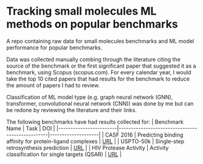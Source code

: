 # Tracking small molecules ML methods on popular benchmarks
A repo containing raw data for small molecules benchmarks and ML model performance for popular benchmarks.

Data was collected manually combing through the literature citing the source of the benchmark or the first significant paper that suggested it as a benchmark, using Scopus (scopus.com). For every calendar year, I would take the top 10 cited papers that had results for the benchmark to reduce the amount of papers I had to review. 

Classification of ML model type (e.g. graph neural network (GNN), transformer, convolutional neural network (CNN)) was done by me but can be redone by reviewing the literature and their links.

The following benchmarks have had results collected for:
| Benchmark Name         | Task                                            | DOI                |
|------------------------|-------------------------------------------------|--------------------|
| CASF 2016              | Predicting binding affinity for protein-ligand complexes | [URL](https://doi.org/10.1021/acs.jcim.8b00545) |
| USPTO-50k              | Single-step retrosynthesis prediction          | [URL](https://doi.org/10.1021/acscentsci.7b00355) |
| HIV Protease Activity  | Activity classification for single targets (QSAR) | [URL](https://doi.org/10.1039/C7SC02664A) |
